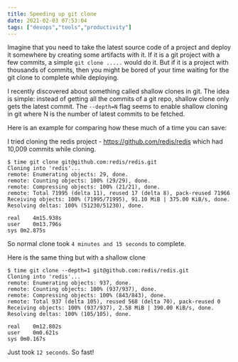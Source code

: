 ```yaml
---
title: Speeding up git clone
date: 2021-02-03 07:53:04
tags: ["devops","tools","productivity"]
---
```


Imagine that you need to take the latest source code of a project and deploy it somewhere by creating some artifacts with it. If it is a git project with a few commits, a simple `git clone .....` would do it. But if it is a project with thousands of commits, then you might be bored of your time waiting for the git clone to complete while deploying.

I recently discovered about something called shallow clones in git. The idea is simple: instead of getting all the commits of a git repo, shallow clone only gets the latest commit. The `--depth=N` flag seems to enable shallow cloning in git where N is the number of latest commits to be fetched.

Here is an example for comparing how these much of a time you can save:

I tried cloning the redis project - https://github.com/redis/redis which had 10,009 commits while cloning.

```
$ time git clone git@github.com:redis/redis.git
Cloning into 'redis'...
remote: Enumerating objects: 29, done.
remote: Counting objects: 100% (29/29), done.
remote: Compressing objects: 100% (21/21), done.
remote: Total 71995 (delta 11), reused 17 (delta 8), pack-reused 71966
Receiving objects: 100% (71995/71995), 91.10 MiB | 375.00 KiB/s, done.
Resolving deltas: 100% (51230/51230), done.

real	4m15.938s
user	0m13.796s
sys	0m2.875s
```

So normal clone took `4 minutes and 15 seconds` to complete.

Here is the same thing but with a shallow clone
```
$ time git clone --depth=1 git@github.com:redis/redis.git
Cloning into 'redis'...
remote: Enumerating objects: 937, done.
remote: Counting objects: 100% (937/937), done.
remote: Compressing objects: 100% (843/843), done.
remote: Total 937 (delta 105), reused 568 (delta 70), pack-reused 0
Receiving objects: 100% (937/937), 2.58 MiB | 390.00 KiB/s, done.
Resolving deltas: 100% (105/105), done.

real	0m12.802s
user	0m0.621s
sys	0m0.167s

```

Just took `12 seconds`. So fast!
